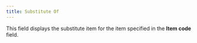 ```yaml
---
title: Substitute Of
---
```



This field displays the substitute item for the item specified in the  **Item code** field.
